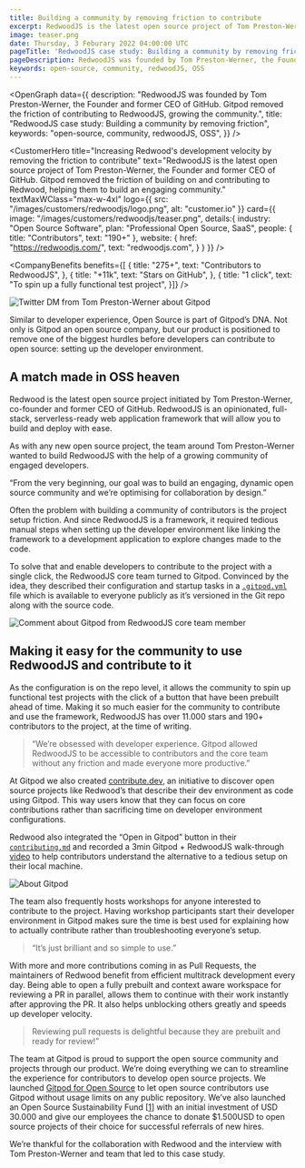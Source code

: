 ```yaml
---
title: Building a community by removing friction to contribute
excerpt: RedwoodJS is the latest open source project of Tom Preston-Werner, the Founder and former CEO of GitHub. Gitpod removed the friction of building on and contributing to Redwood, helping to build an engaging community.
image: teaser.png
date: Thursday, 3 Feburary 2022 04:00:00 UTC
pageTitle: 'RedwoodJS case study: Building a community by removing friction'
pageDescription: RedwoodJS was founded by Tom Preston-Werner, the Founder and former CEO of GitHub. Gitpod removed the friction of contributing to RedwoodJS, growing the community.
keywords: open-source, community, redwoodJS, OSS
---
```


<script lang="ts">
	import CustomerHero from "$lib/components/customers/customer-hero.svelte";
	import CompanyBenefits from "$lib/components/customers/company-benefits.svelte";
	import Section from "$lib/components/section.svelte";
	import Story from "$lib/components/customers/story.svelte";
	import Quote from "$lib/components/quote.svelte";
  	import OpenGraph from "$lib/components/open-graph.svelte";
</script>

<OpenGraph
data={{
    description:
      "RedwoodJS was founded by Tom Preston-Werner, the Founder and former CEO of GitHub. Gitpod removed the friction of contributing to RedwoodJS, growing the community.",
    title: "RedwoodJS case study: Building a community by removing friction",
    keywords: "open-source, community, redwoodJS, OSS",
  }}
/>

<CustomerHero
title="Increasing Redwood's development velocity by removing the friction to&nbsp;contribute"
text="RedwoodJS is the latest open source project of Tom Preston-Werner, the Founder and former CEO of GitHub. Gitpod removed the friction of building on and contributing to Redwood, helping them to build an engaging community."
textMaxWClass="max-w-4xl"
logo={{
		src: "/images/customers/redwoodjs/logo.png",
		alt: "customer.io"
	}}
card={{
		image: "/images/customers/redwoodjs/teaser.png",
		details:{
			industry: "Open Source Software",
			plan: "Professional Open Source, SaaS",
			people: {
				title: "Contributors",
				text: "190+"
			},
			website: {
				href: "https://redwoodjs.com/",
				text: "redwoodjs.com",
			}
		}
	}}
/>

<CompanyBenefits
benefits={[
{
title: "275+",
text: "Contributors to RedwoodJS",
},
{
title: "+11k",
text: "Stars on GitHub",
},
{
title: "1 click",
text: "To spin up a fully functional test project",
}]}
/>

<Section>
	<Quote
		quote="Gitpod totally changed the development velocity for RedwoodJS — it removed any issues related to configurations of dev environments and made it incredibly easy to contribute."
		author={{
			name: "Tom Preston-Werner",
			jobTitle: "Founder of GitHub & Redwood, former CEO of GitHub",
		}}
	/>
</Section>

<Story bannerImg="/images/customers/redwoodjs/banner.png" text="How Gitpod increases Redwood’s development velocity by removing the friction to contribute (and how we got to talk to the GitHub founder and former CEO)">

<img src="/images/customers/redwoodjs/twitter-chat.jpg" alt="Twitter DM from Tom Preston-Werner about Gitpod" class="rounded-t-2xl"/>

Similar to developer experience, Open Source is part of Gitpod’s DNA. Not only is Gitpod an open source company, but our product is positioned to remove one of the biggest hurdles before developers can contribute to open source: setting up the developer environment.

## A match made in OSS heaven

Redwood is the latest open source project initiated by Tom Preston-Werner, co-founder and former CEO of GitHub. RedwoodJS is an opinionated, full-stack, serverless-ready web application framework that will allow you to build and deploy with ease.

As with any new open source project, the team around Tom Preston-Werner wanted to build RedwoodJS with the help of a growing community of engaged developers.

“From the very beginning, our goal was to build an engaging, dynamic open source community and we’re optimising for collaboration by design.”

Often the problem with building a community of contributors is the project setup friction. And since RedwoodJS is a framework, it required tedious manual steps when setting up the developer environment like linking the framework to a development application to explore changes made to the code.

To solve that and enable developers to contribute to the project with a single click, the RedwoodJS core team turned to Gitpod. Convinced by the idea, they described their configuration and startup tasks in a <code>[.gitpod.yml](https://github.com/redwoodjs/redwood/blob/main/.gitpod.yml)</code> file which is available to everyone publicly as it’s versioned in the Git repo along with the source code.

<img src="/images/customers/redwoodjs/comment.png" alt="Comment about Gitpod from RedwoodJS core team member" class="rounded-t-2xl md:max-w-md mx-auto" />

## Making it easy for the community to use RedwoodJS and contribute to it

As the configuration is on the repo level, it allows the community to spin up functional test projects with the click of a button that have been prebuilt ahead of time. Making it so much easier for the community to contribute and use the framework, RedwoodJS has over 11.000 stars and 190+ contributors to the project, at the time of writing.

> “We’re obsessed with developer experience. Gitpod allowed RedwoodJS to be accessible to contributors and the core team without any friction and made everyone more productive.”

At Gitpod we also created [contribute.dev](https://contribute.dev/), an initiative to discover open source projects like Redwood’s that describe their dev environment as code using Gitpod. This way users know that they can focus on core contributions rather than sacrificing time on developer environment configurations.

Redwood also integrated the “Open in Gitpod” button in their <code>[contributing.md](https://github.com/redwoodjs/redwood/blob/main/CONTRIBUTING.md#browser-based-development-setup)</code> and recorded a 3min Gitpod + RedwoodJS walk-through [video](https://www.youtube.com/watch?v=_kMuTW3x--s) to help contributors understand the alternative to a tedious setup on their local machine.

<img src="/images/customers/redwoodjs/about-gitpod.png" alt="About Gitpod" class="rounded-t-2xl" />

The team also frequently hosts workshops for anyone interested to contribute to the project. Having workshop participants start their developer environment in Gitpod makes sure the time is best used for explaining how to actually contribute rather than troubleshooting everyone’s setup.

> “It’s just brilliant and so simple to use.”

With more and more contributions coming in as Pull Requests, the maintainers of Redwood benefit from efficient multitrack development every day. Being able to open a fully prebuilt and context aware workspace for reviewing a PR in parallel, allows them to continue with their work instantly after approving the PR. It also helps unblocking others greatly and speeds up developer velocity.

> Reviewing pull requests is delightful because they are prebuilt and ready for review!”

The team at Gitpod is proud to support the open source community and projects through our product. We’re doing everything we can to streamline the experience for contributors to develop open source projects. We launched [Gitpod for Open Source](/discover/opensource) to let open source contributors use Gitpod without usage limits on any public repository. We’ve also launched an Open Source Sustainability Fund [[1](/blog/gitpod-open-source-sustainability-fund)] with an initial investment of USD 30.000 and give our employees the chance to donate $1.500USD to open source projects of their choice for successful referrals of new hires.

We’re thankful for the collaboration with Redwood and the interview with Tom Preston-Werner and team that led to this case study.

</Story>
